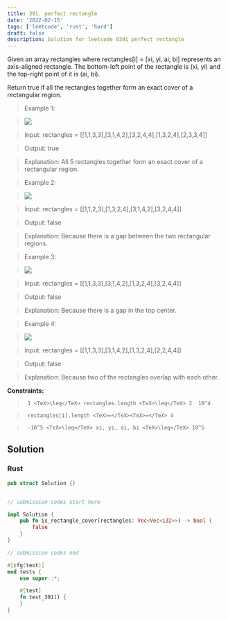 ```yaml
---
title: 391. perfect rectangle
date: '2022-02-15'
tags: ['leetcode', 'rust', 'hard']
draft: false
description: Solution for leetcode 0391 perfect rectangle
---
```


 

  Given an array rectangles where rectangles[i] <TeX>=</TeX> [xi, yi, ai, bi] represents an axis-aligned rectangle. The bottom-left point of the rectangle is (xi, yi) and the top-right point of it is (ai, bi).

  Return true if all the rectangles together form an exact cover of a rectangular region.

   

 >   Example 1:

 >   ![](https://assets.leetcode.com/uploads/2021/03/27/perectrec1-plane.jpg)

 >   Input: rectangles <TeX>=</TeX> [[1,1,3,3],[3,1,4,2],[3,2,4,4],[1,3,2,4],[2,3,3,4]]

 >   Output: true

 >   Explanation: All 5 rectangles together form an exact cover of a rectangular region.

  

 >   Example 2:

 >   ![](https://assets.leetcode.com/uploads/2021/03/27/perfectrec2-plane.jpg)

 >   Input: rectangles <TeX>=</TeX> [[1,1,2,3],[1,3,2,4],[3,1,4,2],[3,2,4,4]]

 >   Output: false

 >   Explanation: Because there is a gap between the two rectangular regions.

  

 >   Example 3:

 >   ![](https://assets.leetcode.com/uploads/2021/03/27/perfectrec3-plane.jpg)

 >   Input: rectangles <TeX>=</TeX> [[1,1,3,3],[3,1,4,2],[1,3,2,4],[3,2,4,4]]

 >   Output: false

 >   Explanation: Because there is a gap in the top center.

  

 >   Example 4:

 >   ![](https://assets.leetcode.com/uploads/2021/03/27/perfecrrec4-plane.jpg)

 >   Input: rectangles <TeX>=</TeX> [[1,1,3,3],[3,1,4,2],[1,3,2,4],[2,2,4,4]]

 >   Output: false

 >   Explanation: Because two of the rectangles overlap with each other.

  

   

  **Constraints:**

  

 >   	1 <TeX>\leq</TeX> rectangles.length <TeX>\leq</TeX> 2  10^4

 >   	rectangles[i].length <TeX>=</TeX><TeX>=</TeX> 4

 >   	-10^5 <TeX>\leq</TeX> xi, yi, ai, bi <TeX>\leq</TeX> 10^5


## Solution
### Rust
```rust
pub struct Solution {}


// submission codes start here

impl Solution {
    pub fn is_rectangle_cover(rectangles: Vec<Vec<i32>>) -> bool {
        false
    }
}

// submission codes end

#[cfg(test)]
mod tests {
    use super::*;

    #[test]
    fn test_391() {
    }
}

```
